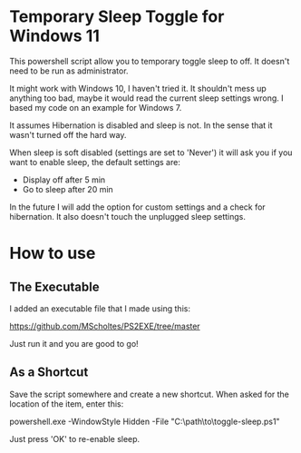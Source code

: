 # Temporary Sleep Toggle for Windows 11
This powershell script allow you to temporary toggle sleep to off. It doesn't need to be run as administrator.

It might work with Windows 10, I haven't tried it. It shouldn't mess up anything too bad, maybe it would read the current sleep settings wrong. I based my code on an example for Windows 7.

It assumes Hibernation is disabled and sleep is not. In the sense that it wasn't turned off the hard way.

When sleep is soft disabled (settings are set to 'Never') it will ask you if you want to enable sleep, the default settings are:
- Display off after 5 min
- Go to sleep after 20 min

In the future I will add the option for custom settings and a check for hibernation. It also doesn't touch the unplugged sleep settings.

# How to use
## The Executable
I added an executable file that I made using this:

https://github.com/MScholtes/PS2EXE/tree/master

Just run it and you are good to go!


## As a Shortcut
Save the script somewhere and create a new shortcut. When asked for the location of the item, enter this:

powershell.exe -WindowStyle Hidden -File "C:\path\to\toggle-sleep.ps1"


Just press 'OK' to re-enable sleep.

